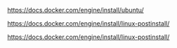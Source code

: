 https://docs.docker.com/engine/install/ubuntu/

https://docs.docker.com/engine/install/linux-postinstall/

https://docs.docker.com/engine/install/linux-postinstall/
